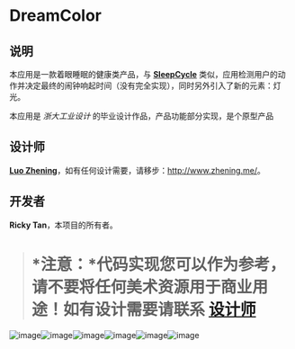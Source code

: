 # DreamColor
## 说明
本应用是一款着眼睡眠的健康类产品，与 **[SleepCycle](https://itunes.apple.com/cn/app/sleep-cycle-alarm-clock/id320606217?mt=8)** 类似，应用检测用户的动作并决定最终的闹钟响起时间（没有完全实现），同时另外引入了新的元素：灯光。

本应用是 *浙大工业设计* 的毕业设计作品，产品功能部分实现，是个原型产品

## 设计师
**[Luo Zhening](http://www.zhening.me/)**，如有任何设计需要，请移步：<http://www.zhening.me/>。

## 开发者
**Ricky Tan**，本项目的所有者。

> # *注意：*代码实现您可以作为参考，请不要将任何美术资源用于商业用途！如有设计需要请联系 [设计师](http://www.zhening.me/)

![image](./Screenshot/dreamcolor0.gif)![image](./Screenshot/dreamcolor1.gif)![image](./Screenshot/dreamcolor2.gif)![image](./Screenshot/dreamcolor3.gif)![image](./Screenshot/dreamcolor4.gif)![image](./Screenshot/dreamcolor5.gif)
